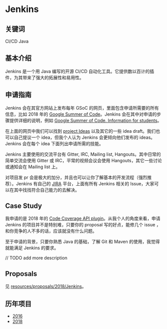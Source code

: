 # Jenkins

## 关键词
CI/CD Java

## 基本介绍
Jenkins 是一个用 Java 编写的开源 CI/CD 自动化工具。它提供数以百计的插件，为其带来了强大的拓展性和易用性。

## 申请指南

Jenkins 会在其官方网站上发布每年 GSoC 的网页，里面包含申请所需要的所有信息，比如 2018 年的 [Google Summer of Code]((https://jenkins.io/projects/gsoc/))。Jenkins 会在其中对申请的步骤提供详细的说明，例如 [Google Summer of Code. Information for students](https://jenkins.io/projects/gsoc/students/)。

在上面的网页中我们可以找到 [project Ideas](https://jenkins.io/projects/gsoc/gsoc2018-project-ideas/) 以及其它的一些 idea draft。我们也可以自己提议一个 idea，但我个人认为 Jenkins 会更倾向他们发布的 ideas。Jenkins 会在每个 idea 下面列出申请所需的技能。

Jenkins 主要使用的交流平台有 Gitter, IRC, Mailing list, Hangouts。其中日常的简单交流会使用 Gitter 或 IRC，平常的视频会议会使用 Hangouts，其它一些讨论或通知会在 Mailing list 上。

对项目发 pr 会是极大的加分，并且也可以让你了解基本的开发流程（强烈推荐）。Jenkins 有自己的 [JIRA](https://issues.jenkins-ci.org/secure/Dashboard.jspa) 平台，上面有所有 Jenkins 相关的 Issue，大家可以在其中找找符合自己能力的去解决。 

## Case Study
我申请的是 2018 年的 [Code Coverage API plugin](https://jenkins.io/projects/gsoc/2018/code-coverage-api-plugin/)。从我个人的角度来看，申请 Jenkins 的项目并不是特别难，只要你的 proposal 写的好点，能修几个 issue ，和你竞争的人不多的话，应该就没有什么问题。

至于申请的背景，只要你熟悉 Java 的基础，了解 Git 和 Maven 的使用，我觉得就能满足 Jenkins 的要求。

// TODO add more description

## Proposals
见 [resources/proposals/2018/Jenkins](../proposals/2018/Jenkins)。

## 历年项目
* [2016](https://jenkins.io/projects/gsoc/gsoc2016/)
* [2018](https://jenkins.io/projects/gsoc/)

